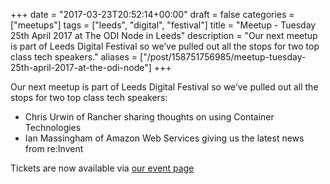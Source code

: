 +++
date = "2017-03-23T20:52:14+00:00"
draft = false
categories = ["meetups"]
tags = ["leeds", "digital", "festival"]
title = "Meetup - Tuesday 25th April 2017 at The ODI Node in Leeds"
description = "Our next meetup is part of Leeds Digital Festival so we’ve pulled out all the stops for two top class tech speakers."
aliases = ["/post/158751756985/meetup-tuesday-25th-april-2017-at-the-odi-node"]
+++
<p>Our next meetup is part of Leeds Digital Festival so we’ve pulled out all the stops for two top class tech speakers:</p><ul><li>Chris Urwin of Rancher sharing thoughts on using Container Technologies<br></li><li>Ian Massingham of Amazon Web Services giving us the latest news from re:Invent<br></li></ul><p>Tickets are now available via <a href="https://tmblr.co/ZdJfSq2KSEZ15">our event page</a></p>
